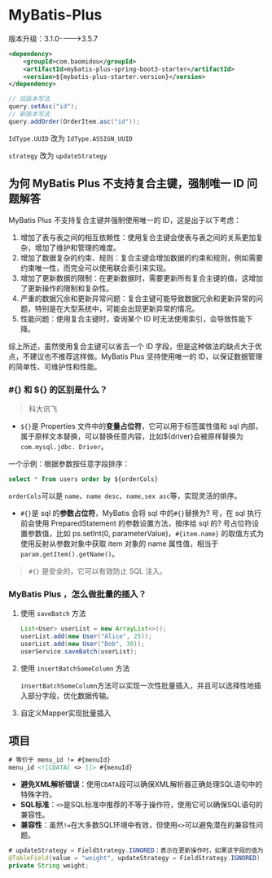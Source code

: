 # MyBatis-Plus

版本升级：3.1.0---->3.5.7

```xml
<dependency>
    <groupId>com.baomidou</groupId>
    <artifactId>mybatis-plus-spring-boot3-starter</artifactId>
    <version>${mybatis-plus-starter.version}</version>
</dependency>
```



```java
// 旧版本写法
query.setAsc("id");
// 新版本写法
query.addOrder(OrderItem.asc("id"));
```

`IdType.UUID` 改为 `IdType.ASSIGN_UUID`

`strategy` 改为 `updateStrategy`

## 为何 MyBatis Plus 不支持复合主键，强制唯一 ID 问题解答

MyBatis Plus 不支持复合主键并强制使用唯一的 ID，这是出于以下考虑：

1. 增加了表与表之间的相互依赖性：使用复合主键会使表与表之间的关系更加复杂，增加了维护和管理的难度。
2. 增加了数据复杂的约束、规则：复合主键会增加数据的约束和规则，例如需要约束唯一性，而完全可以使用联合索引来实现。
3. 增加了更新数据的限制：在更新数据时，需要更新所有复合主键的值，这增加了更新操作的限制和复杂性。
4. 严重的数据冗余和更新异常问题：复合主键可能导致数据冗余和更新异常的问题，特别是在大型系统中，可能会出现更新异常的情况。
5. 性能问题：使用复合主键时，查询某个 ID 时无法使用索引，会导致性能下降。

综上所述，虽然使用复合主键可以省去一个 ID 字段，但是这种做法的缺点大于优点，不建议也不推荐这样做。MyBatis Plus 坚持使用唯一的 ID，以保证数据管理的简单性、可维护性和性能。

### #{} 和 ${} 的区别是什么？

> 科大讯飞

- `${}`是 Properties 文件中的**变量占位符**，它可以用于标签属性值和 sql 内部，属于原样文本替换，可以替换任意内容，比如${driver}会被原样替换为`com.mysql.jdbc. Driver`。

一个示例：根据参数按任意字段排序：

```sql
select * from users order by ${orderCols}
```

`orderCols`可以是 `name`、`name desc`、`name,sex asc`等，实现灵活的排序。

- `#{}`是 sql 的**参数占位符**，MyBatis 会将 sql 中的`#{}`替换为? 号，在 sql 执行前会使用 PreparedStatement 的参数设置方法，按序给 sql 的? 号占位符设置参数值，比如 ps.setInt(0, parameterValue)，`#{item.name}` 的取值方式为使用反射从参数对象中获取 item 对象的 name 属性值，相当于 `param.getItem().getName()`。

> `#{}` 是安全的，它可以有效防止 SQL 注入。

### MyBatis Plus ，怎么做批量的插入？

1. 使用 `saveBatch` 方法

   ```java
   List<User> userList = new ArrayList<>();
   userList.add(new User("Alice", 25));
   userList.add(new User("Bob", 30));
   userService.saveBatch(userList);
   ```

   

2. 使用 `insertBatchSomeColumn` 方法

   `insertBatchSomeColumn`方法可以实现一次性批量插入，并且可以选择性地插入部分字段，优化数据传输。

3. 自定义Mapper实现批量插入

## 项目

```xml
# 等价于 menu_id != #{menuId}
menu_id <![CDATA[ <> ]]> #{menuId}
```

- **避免XML解析错误**：使用`CDATA`段可以确保XML解析器正确处理SQL语句中的特殊字符。
- **SQL标准**：`<>`是SQL标准中推荐的不等于操作符，使用它可以确保SQL语句的兼容性。
- **兼容性**：虽然`!=`在大多数SQL环境中有效，但使用`<>`可以避免潜在的兼容性问题。

```java
# updateStrategy = FieldStrategy.IGNORED：表示在更新操作时，如果该字段的值为 null，则不会更新数据库中的对应列。
@TableField(value = "weight", updateStrategy = FieldStrategy.IGNORED)
private String weight;
```

